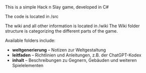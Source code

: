 This is a simple Hack n Slay game, developed in C#

The code is located in /src


The wiki and all other information is located in /wiki
The Wiki folder structure is categorizing the different parts of the game.

Available folders include:
- **weltgenerierung** – Notizen zur Weltgestaltung
- **leitfaden** – Richtlinien und Anleitungen, z.B. der ChatGPT-Kodex
- **inhalt** – Beschreibungen zu Gegnern, Gebäuden und weiteren Spielelementen
